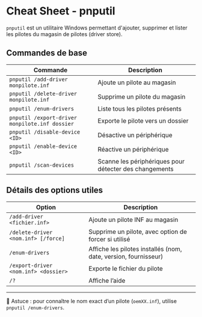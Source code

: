 
# Cheat Sheet - pnputil

`pnputil` est un utilitaire Windows permettant d'ajouter, supprimer et lister les pilotes du magasin de pilotes (driver store).

## Commandes de base

| Commande                                     | Description |
|---------------------------------------------|-------------|
| `pnputil /add-driver monpilote.inf`         | Ajoute un pilote au magasin |
| `pnputil /delete-driver monpilote.inf`      | Supprime un pilote du magasin |
| `pnputil /enum-drivers`                     | Liste tous les pilotes présents |
| `pnputil /export-driver monpilote.inf dossier`  | Exporte le pilote vers un dossier |
| `pnputil /disable-device <ID>`              | Désactive un périphérique |
| `pnputil /enable-device <ID>`               | Réactive un périphérique |
| `pnputil /scan-devices`                     | Scanne les périphériques pour détecter des changements |

## Détails des options utiles

| Option | Description |
|--------|-------------|
| `/add-driver <fichier.inf>` | Ajoute un pilote INF au magasin |
| `/delete-driver <nom.inf> [/force]` | Supprime un pilote, avec option de forcer si utilisé |
| `/enum-drivers` | Affiche les pilotes installés (nom, date, version, fournisseur) |
| `/export-driver <nom.inf> <dossier>` | Exporte le fichier du pilote |
| `/?` | Affiche l’aide |

---

📝 Astuce : pour connaître le nom exact d’un pilote (`oemXX.inf`), utilise `pnputil /enum-drivers`.
